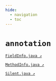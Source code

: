 ```yaml
---
hide:
  - navigation
  - toc
---
```


# `annotation`

[`FieldInfo.java ↗`](FieldInfo.md)

[`MethodInfo.java ↗`](MethodInfo.md)

[`Silent.java ↗`](Silent.md)
